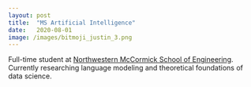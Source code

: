 ```yaml
---
layout: post
title:  "MS Artificial Intelligence"
date:   2020-08-01
image: /images/bitmoji_justin_3.png
---
```

Full-time student at [Northwestern McCormick School of Engineering](https://www.mccormick.northwestern.edu/artificial-intelligence/people/students/2020-21/justin-chae.html). 
Currently researching language modeling and theoretical foundations of data science.
